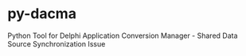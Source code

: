 # py-dacma
 Python Tool for Delphi Application Conversion Manager - Shared Data Source Synchronization Issue
